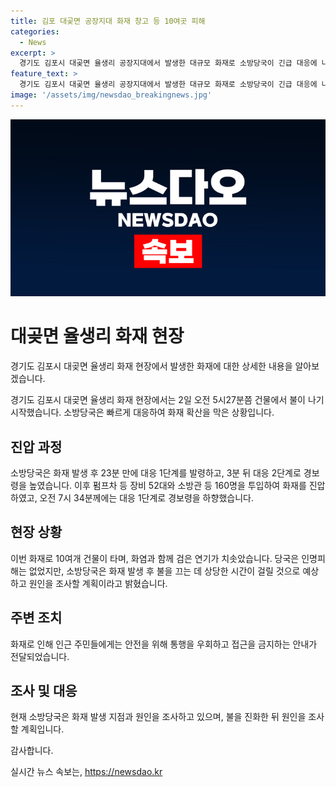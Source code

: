 ```yaml
---
title: 김포 대곶면 공장지대 화재 창고 등 10여곳 피해
categories:
  - News
excerpt: >
  경기도 김포시 대곶면 율생리 공장지대에서 발생한 대규모 화재로 소방당국이 긴급 대응에 나섰습니다. 불은 창고와 공장 등 여러 건물로 번지면서 소방관들이 화재를 진화시키고 인명피해는 없는 것으로 확인됐습니다. 소방당국은 160명의 소방관과 52대의 장비를 투입하여 화재 확산을 막았으며, 현재는 화재 진화작업이 진행 중이라고 밝혔습니다. 현장에서는 파편과 연기로 인해 인근 주민에게 통행제한이 고지되었으며, 화재 발원지와 원인에 대한 조사가 이뤄지고 있습니다.
feature_text: >
  경기도 김포시 대곶면 율생리 공장지대에서 발생한 대규모 화재로 소방당국이 긴급 대응에 나섰습니다. 불은 창고와 공장 등 여러 건물로 번지면서 소방관들이 화재를 진화시키고 인명피해는 없는 것으로 확인됐습니다. 소방당국은 160명의 소방관과 52대의 장비를 투입하여 화재 확산을 막았으며, 현재는 화재 진화작업이 진행 중이라고 밝혔습니다. 현장에서는 파편과 연기로 인해 인근 주민에게 통행제한이 고지되었으며, 화재 발원지와 원인에 대한 조사가 이뤄지고 있습니다.
image: '/assets/img/newsdao_breakingnews.jpg'
---
```


<p><img src="/assets/img/newsdao_breakingnews.jpg" alt="implanttips 속보" /></p>

<h1 data-ke-size="size26">대곶면 율생리 화재 현장</h1>

<p>경기도 김포시 대곶면 율생리 화재 현장에서 발생한 화재에 대한 상세한 내용을 알아보겠습니다.</p>

<p data-ke-size="size16">경기도 김포시 대곶면 율생리 화재 현장에서는 2일 오전 5시27분쯤 건물에서 불이 나기 시작했습니다. 소방당국은 빠르게 대응하여 화재 확산을 막은 상황입니다.</p>

<h2 data-ke-size="size24">진압 과정</h2>

<p>소방당국은 화재 발생 후 23분 만에 대응 1단계를 발령하고, 3분 뒤 대응 2단계로 경보령을 높였습니다. 이후 펌프차 등 장비 52대와 소방관 등 160명을 투입하여 화재를 진압하였고, 오전 7시 34분께에는 대응 1단계로 경보령을 하향했습니다.</p>

<h2 data-ke-size="size24">현장 상황</h2>

<p>이번 화재로 10여개 건물이 타며, 화염과 함께 검은 연기가 치솟았습니다. 당국은 인명피해는 없었지만, 소방당국은 화재 발생 후 불을 끄는 데 상당한 시간이 걸릴 것으로 예상하고 원인을 조사할 계획이라고 밝혔습니다.</p>

<h2 data-ke-size="size24">주변 조치</h2>

<p>화재로 인해 인근 주민들에게는 안전을 위해 통행을 우회하고 접근을 금지하는 안내가 전달되었습니다.</p>

<h2 data-ke-size="size24">조사 및 대응</h2>

<p>현재 소방당국은 화재 발생 지점과 원인을 조사하고 있으며, 불을 진화한 뒤 원인을 조사할 계획입니다.</p>

<p>감사합니다.</p>
실시간 뉴스 속보는, <a href="https://newsdao.kr" rel="dofollow">https://newsdao.kr</a>


